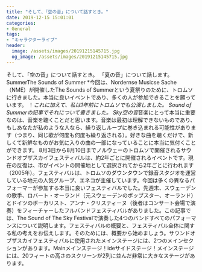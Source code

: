 ```yaml
---
title: "そして、「空の音」について話すとき。"
date: 2019-12-15 15:01:01
categories:
- General
tags:
- "キャラクターライブ"
header:
  image: /assets/images/20191215145715.jpg
  og_image: /assets/images/20191215145715.jpg
---
```


そして、「空の音」について話すとき。 「夏の音」について話します。 SummerThe Sounds of Summer *今回は、Nordernse Musicse Sache（NME）が開催したThe Sounds of Summerという夏祭りのために、トロムソに行きました。本当に良いイベントであり、多くの人が参加できることを願っています。 ！*これに加えて、私は1年前にトロムソでも公演しました。 Sound of Summerの記事でそれについて書きました。 Sky空の音*音楽にとって本当に重要なのは、音楽を聴くことだと思います。音楽は最初は理解できないものであり、もしあなたが私のような人なら、繰り返しループに巻き込まれる可能性があります（つまり、同じ歌が何度も何度も繰り返される）。好きな曲を聴くだけで、新しくて新鮮なものがお気に入りの曲の一部になっていることに本当に気付くことができます。 8月3日から8月10日までノルウェーのトロムソで開催されるサウンドオブザスカイフェスティバルは、約2年ごとに開催されるイベントです。現在の反復は、市がイベントの開催地として選択されてから2年ごとに行われます（2005年）。フェスティバルは、トロムソのダウンタウンで録音スタジオを運営している地元の人気グループ、エネコが主催しています。今回は多くの異なるパフォーマーが参加する本当に良いフェスティバルでした。先週末、スウェーデンの歌手、ロバート・オーランド（元スウェーデンのポップスター、オーランド）とドイツのボーカリスト、アンナ・クリスティーヌ（後者はコンサート会場で演奏）をフィーチャーしたフルバンドフェスティバルがありました。この記事では、The Sound of The Sky Festivalで演奏した4つのバンドすべてのパフォーマンスについて説明します。フェスティバルの概要と、フェスティバル全体に関する私の考えをお伝えします。そのためには、概要から始めましょう。サウンドオブザスカイフェスティバルに使用されたメインステージには、2つのメインセクションがあります。Mainメインステージ！ideサイドステージ！メインステージには、20フィートの高さのスクリーンが2列に並んだ非常に大きなステージがあります。
